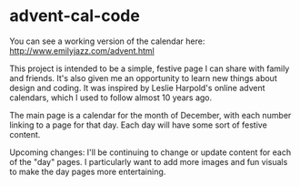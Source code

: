 # advent-cal-code

You can see a working version of the calendar here: http://www.emilyjazz.com/advent.html

This project is intended to be a simple, festive page I can share with family and friends. It's also given me an opportunity to learn new things about design and coding. It was inspired by Leslie Harpold's online advent calendars, which I used to follow almost 10 years ago.

The main page is a calendar for the month of December, with each number linking to a page for that day. Each day will have some sort of festive content.

Upcoming changes: I'll be continuing to change or update content for each of the "day" pages. I particularly want to add more images and fun visuals to make the day pages more entertaining.
